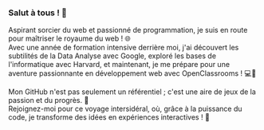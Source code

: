 ### Salut à tous ! 👋

Aspirant sorcier du web et passionné de programmation, je suis en route pour maîtriser le royaume du web ! 🌐  
Avec une année de formation intensive derrière moi, j'ai découvert les subtilités de la Data Analyse avec Google, exploré les bases de l'informatique avec Harvard, et maintenant, je me prépare pour une aventure passionnante en développement web avec OpenClassrooms ! 💻🎉

Mon GitHub n'est pas seulement un référentiel ; c'est une aire de jeux de la passion et du progrès. 🤖  
Rejoignez-moi pour ce voyage intersidéral, où, grâce à la puissance du code, je transforme des idées en expériences interactives ! 🚀
